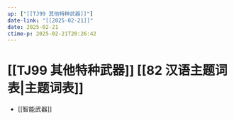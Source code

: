 ```yaml
---
up: ["[[TJ99 其他特种武器]]"]
date-link: "[[2025-02-21]]"
date: 2025-02-21
ctime-p: 2025-02-21T20:26:42
---
```


# [[TJ99 其他特种武器]] [[82 汉语主题词表|主题词表]]

- [[智能武器]]
